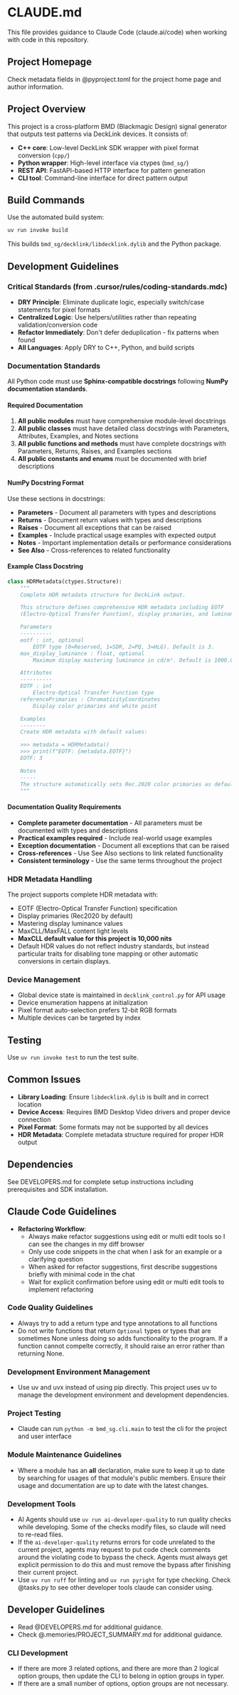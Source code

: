# CLAUDE.md

This file provides guidance to Claude Code (claude.ai/code) when working with
code in this repository.

## Project Homepage

Check metadata fields in @pyproject.toml for the project home page and author
information.

## Project Overview

This project is a cross-platform BMD (Blackmagic Design) signal generator that
outputs test patterns via DeckLink devices. It consists of:

- **C++ core**: Low-level DeckLink SDK wrapper with pixel format conversion
  (`cpp/`)
- **Python wrapper**: High-level interface via ctypes (`bmd_sg/`)
- **REST API**: FastAPI-based HTTP interface for pattern generation
- **CLI tool**: Command-line interface for direct pattern output

## Build Commands

Use the automated build system:

```bash
uv run invoke build
```

This builds `bmd_sg/decklink/libdecklink.dylib` and the Python package.

## Development Guidelines

### Critical Standards (from .cursor/rules/coding-standards.mdc)

- **DRY Principle**: Eliminate duplicate logic, especially switch/case
  statements for pixel formats
- **Centralized Logic**: Use helpers/utilities rather than repeating
  validation/conversion code
- **Refactor Immediately**: Don't defer deduplication - fix patterns when found
- **All Languages**: Apply DRY to C++, Python, and build scripts

### Documentation Standards

All Python code must use **Sphinx-compatible docstrings** following **NumPy
documentation standards**.

#### Required Documentation

1. **All public modules** must have comprehensive module-level docstrings
2. **All public classes** must have detailed class docstrings with Parameters,
   Attributes, Examples, and Notes sections
3. **All public functions and methods** must have complete docstrings with
   Parameters, Returns, Raises, and Examples sections
4. **All public constants and enums** must be documented with brief descriptions

#### NumPy Docstring Format

Use these sections in docstrings:

- **Parameters** - Document all parameters with types and descriptions
- **Returns** - Document return values with types and descriptions
- **Raises** - Document all exceptions that can be raised
- **Examples** - Include practical usage examples with expected output
- **Notes** - Important implementation details or performance considerations
- **See Also** - Cross-references to related functionality

#### Example Class Docstring

```python
class HDRMetadata(ctypes.Structure):
    """
    Complete HDR metadata structure for DeckLink output.

    This structure defines comprehensive HDR metadata including EOTF
    (Electro-Optical Transfer Function), display primaries, and luminance values.

    Parameters
    ----------
    eotf : int, optional
        EOTF type (0=Reserved, 1=SDR, 2=PQ, 3=HLG). Default is 3.
    max_display_luminance : float, optional
        Maximum display mastering luminance in cd/m². Default is 1000.0.

    Attributes
    ----------
    EOTF : int
        Electro-Optical Transfer Function type
    referencePrimaries : ChromaticityCoordinates
        Display color primaries and white point

    Examples
    --------
    Create HDR metadata with default values:

    >>> metadata = HDRMetadata()
    >>> print(f"EOTF: {metadata.EOTF}")
    EOTF: 3

    Notes
    -----
    The structure automatically sets Rec.2020 color primaries as defaults.
    """
```

#### Documentation Quality Requirements

- **Complete parameter documentation** - All parameters must be documented with
  types and descriptions
- **Practical examples required** - Include real-world usage examples
- **Exception documentation** - Document all exceptions that can be raised
- **Cross-references** - Use See Also sections to link related functionality
- **Consistent terminology** - Use the same terms throughout the project

### HDR Metadata Handling

The project supports complete HDR metadata with:

- EOTF (Electro-Optical Transfer Function) specification
- Display primaries (Rec2020 by default)
- Mastering display luminance values
- MaxCLL/MaxFALL content light levels
- **MaxCLL default value for this project is 10,000 nits**
- Default HDR values do not reflect industry standards, but instead particular
  traits for disabling tone mapping or other automatic conversions in certain
  displays.

### Device Management

- Global device state is maintained in `decklink_control.py` for API usage
- Device enumeration happens at initialization
- Pixel format auto-selection prefers 12-bit RGB formats
- Multiple devices can be targeted by index

## Testing

Use `uv run invoke test` to run the test suite.

## Common Issues

- **Library Loading**: Ensure `libdecklink.dylib` is built and in correct
  location
- **Device Access**: Requires BMD Desktop Video drivers and proper device
  connection
- **Pixel Format**: Some formats may not be supported by all devices
- **HDR Metadata**: Complete metadata structure required for proper HDR output

## Dependencies

See DEVELOPERS.md for complete setup instructions including prerequisites and
SDK installation.

## Claude Code Guidelines

- **Refactoring Workflow**:
  - Always make refactor suggestions using edit or multi edit tools so I can see
    the changes in my diff browser
  - Only use code snippets in the chat when I ask for an example or a clarifying
    question
  - When asked for refactor suggestions, first describe suggestions briefly with
    minimal code in the chat
  - Wait for explicit confirmation before using edit or multi edit tools to
    implement refactoring

### Code Quality Guidelines

- Always try to add a return type and type annotations to all functions
- Do not write functions that return `Optional` types or types that are
  sometimes None unless doing so adds functionality to the program. If a
  function cannot compelte correctly, it should raise an error rather than
  returning None.

### Development Environment Management

- Use uv and uvx instead of using pip directly. This project uses uv to manage
  the development environment and development dependencies.

### Project Testing

- Claude can run `python -m bmd_sg.cli.main` to test the cli for the project and
  user interface

### Module Maintenance Guidelines

- Where a module has an **all** declaration, make sure to keep it up to date by
  searching for usages of that module's public members. Ensure their usage and
  documentation are up to date with the latest changes.

### Development Tools

- AI Agents should use `uv run ai-developer-quality` to run quality checks while
  developing. Some of the checks modify files, so claude will need to re-read
  files.
- If the `ai-developer-quality` returns errors for code unrelated to the current
  project, agents may request to put code check comments around the violating
  code to bypass the check. Agents must always get explicit permission to do
  this and must remove the bypass after finishing their current project.
- Use `uv run ruff` for linting and `uv run pyright` for type checking. Check
  @tasks.py to see other developer tools claude can consider using.

## Developer Guidelines

- Read @DEVELOPERS.md for additional guidance.
- Check @.memories/PROJECT_SUMMARY.md for additional guidance.

### CLI Development

- If there are more 3 related options, and there are more than 2 logical option
  groups, then update the CLI to belong in option groups in typer.
- If there are a small number of options, option groups are not necessary.
